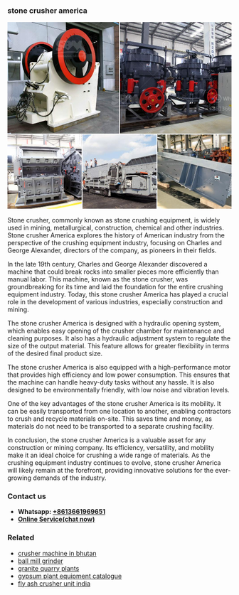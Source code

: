 <h3>stone crusher america</h3><img src='1704857104.jpg' alt=''><p>Stone crusher, commonly known as stone crushing equipment, is widely used in mining, metallurgical, construction, chemical and other industries. Stone crusher America explores the history of American industry from the perspective of the crushing equipment industry, focusing on Charles and George Alexander, directors of the company, as pioneers in their fields.</p><p>In the late 19th century, Charles and George Alexander discovered a machine that could break rocks into smaller pieces more efficiently than manual labor. This machine, known as the stone crusher, was groundbreaking for its time and laid the foundation for the entire crushing equipment industry. Today, this stone crusher America has played a crucial role in the development of various industries, especially construction and mining.</p><p>The stone crusher America is designed with a hydraulic opening system, which enables easy opening of the crusher chamber for maintenance and cleaning purposes. It also has a hydraulic adjustment system to regulate the size of the output material. This feature allows for greater flexibility in terms of the desired final product size.</p><p>The stone crusher America is also equipped with a high-performance motor that provides high efficiency and low power consumption. This ensures that the machine can handle heavy-duty tasks without any hassle. It is also designed to be environmentally friendly, with low noise and vibration levels.</p><p>One of the key advantages of the stone crusher America is its mobility. It can be easily transported from one location to another, enabling contractors to crush and recycle materials on-site. This saves time and money, as materials do not need to be transported to a separate crushing facility.</p><p>In conclusion, the stone crusher America is a valuable asset for any construction or mining company. Its efficiency, versatility, and mobility make it an ideal choice for crushing a wide range of materials. As the crushing equipment industry continues to evolve, stone crusher America will likely remain at the forefront, providing innovative solutions for the ever-growing demands of the industry.</p><h3>Contact us</h3><ul><li><strong>Whatsapp:&nbsp;<a href="https://wa.me/8613661969651">+8613661969651</a></strong></li><li><a href="https://swt.shibang-china.com/?git&amp;zhl&amp;stone crusher america"><strong>Online Service(chat now)</strong></a></li></ul><h3>Related</h3><ul><li><a href='crusher machine in bhutan.md'>crusher machine in bhutan</a></li><li><a href='ball mill grinder.md'>ball mill grinder</a></li><li><a href='granite quarry plants.md'>granite quarry plants</a></li><li><a href='gypsum plant equipment catalogue.md'>gypsum plant equipment catalogue</a></li><li><a href='fly ash crusher unit india.md'>fly ash crusher unit india</a></li></ul>